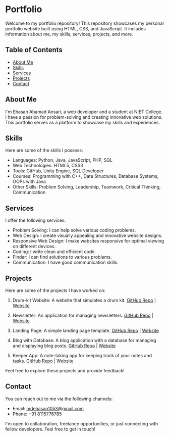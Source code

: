 # Portfolio

Welcome to my portfolio repository! This repository showcases my personal portfolio website built using HTML, CSS, and JavaScript. It includes information about me, my skills, services, projects, and more.

## Table of Contents

- [About Me](#about-me)
- [Skills](#skills)
- [Services](#services)
- [Projects](#projects)
- [Contact](#contact)

## About Me

I'm Ehasan Ahamad Ansari, a web developer and a student at NIET College. I have a passion for problem-solving and creating innovative web solutions. This portfolio serves as a platform to showcase my skills and experiences.

## Skills

Here are some of the skills I possess:

- Languages: Python, Java, JavaScript, PHP, SQL
- Web Technologies: HTML5, CSS3
- Tools: GitHub, Unity Engine, SQL Developer
- Courses: Programming with C++, Data Structures, Database Systems, OOPs with Java
- Other Skills: Problem Solving, Leadership, Teamwork, Critical Thinking, Communication

## Services

I offer the following services:

- Problem Solving: I can help solve various coding problems.
- Web Design: I create visually appealing and innovative website designs.
- Responsive Web Design: I make websites responsive for optimal viewing on different devices.
- Coding: I write clean and efficient code.
- Finder: I can find solutions to various problems.
- Communication: I have good communication skills.

## Projects

Here are some of the projects I have worked on:

1. Drum-kit Website: A website that simulates a drum kit. [GitHub Repo](https://github.com/ehasan8115/drum-kit) | [Website](https://ehasan8115.github.io/drum-kit/)

2. Newsletter: An application for managing newsletters. [GitHub Repo](https://github.com/ehasan8115/newsletter-app) | [Website](https://newsletter-app-ehasan.onrender.com/)

3. Landing Page: A simple landing page template. [GitHub Repo](https://github.com/ehasan8115/landing-page) | [Website](https://ehasan8115.github.io/landing-page/)

4. Blog with Database: A blog application with a database for managing and displaying blog posts. [GitHub Repo](https://github.com/ehasan8115/blog-with-database) | [Website](https://blog-with-database-3qz1.onrender.com/)

5. Keeper App: A note-taking app for keeping track of your notes and tasks. [GitHub Repo](https://github.com/ehasan8115/keeper) | [Website](https://ehasan-keeper-app.netlify.app/)

Feel free to explore these projects and provide feedback!

## Contact

You can reach out to me via the following channels:

- Email: mdehasan1053@gmail.com
- Phone: +91 8115776785

I'm open to collaboration, freelance opportunities, or just connecting with fellow developers. Feel free to get in touch!

